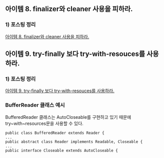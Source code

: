 ## 아이템 8. finalizer와 cleaner 사용을 피하라.

### 1) 포스팅 정리
[아이템 8. finalizer와 cleaner 사용을 피하라.](https://devfunny.tistory.com/921)

## 아이템 9. try-finally 보다 try-with-resouces를 사용하라.

### 1) 포스팅 정리
[아이템 9. try-finally 보다 try-with-resouces를 사용하라.](https://devfunny.tistory.com/922)

### BufferReader 클래스 예시
BufferedReader 클래스는 AutoCloseable를 구현하고 있기 때문에 try~with~resources문을 사용할 수 있다.
```
public class BufferedReader extends Reader {
...
public abstract class Reader implements Readable, Closeable {
...
public interface Closeable extends AutoCloseable {
```